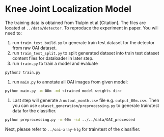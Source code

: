 # Knee Joint Localization Model
The training data is obtained from Tiulpin et al.[Citation]. The files are located at `../data/detector`. To reproduce the experiment in paper. You will need to:
1. run `train_test_build.py` to generate train test dataset for the detector from raw OAI dataset. 
1. run `train_test_split.py` to split generated dataset into train test dataset content files for dataloader in later step.
1. run `train.py` to train a model and evaluate
```bash
python3 train.py
```
1. run `main.py` to annotate all OAI images from given model:
```bash
python main.py -m 00m -md <trained model weights dir>
```
1. Last step will generate a `output_month.csv` file e.g. `output_00m.csv`. Then you can use `dataset_generation/preprocessing.py` to generate train/test data for the classifier.
```bash
python preprocessing.py -m 00m -sd ../../data/OAI_processed
```
Next, please refer to `../oai-xray-klg` for train/test of the classifier.
